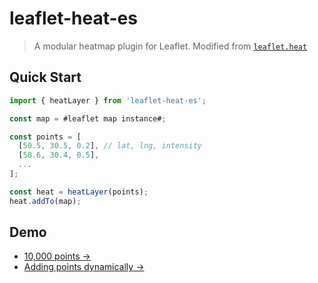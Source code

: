 # leaflet-heat-es

> A modular heatmap plugin for Leaflet. Modified from [`leaflet.heat`](https://github.com/Leaflet/Leaflet.heat)

## Quick Start

```typescript
import { heatLayer } from 'leaflet-heat-es';

const map = #leaflet map instance#;

const points = [
  [50.5, 30.5, 0.2], // lat, lng, intensity
  [50.6, 30.4, 0.5],
  ...
];

const heat = heatLayer(points);
heat.addTo(map);
```

## Demo

- [10,000 points →](https://liyuanqiu.github.io/leaflet-heat/packages/demo/dist/index.html)
- [Adding points dynamically →](https://liyuanqiu.github.io/leaflet-heat/packages/demo/dist/draw.html)
